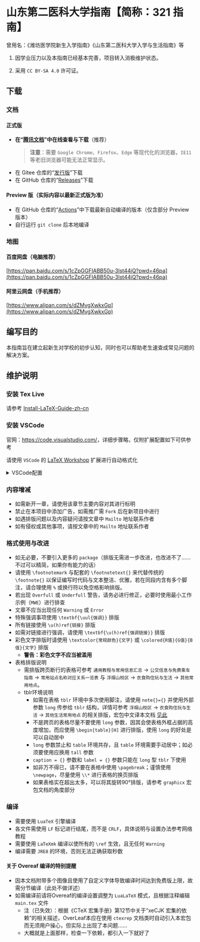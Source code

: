 # 山东第二医科大学指南【简称：321 指南】

曾用名：《潍坊医学院新生入学指南》《山东第二医科大学入学与生活指南》等

1. 因学业压力以及本指南已经基本完善，项目转入消极维护状态。

2. 采用 `CC BY-SA 4.0` 许可证。

## 下载

### 文档

#### 正式版

- **在“[腾讯文档](https://docs.qq.com/s/ETcQ-ZFSrSsh6MK9bm773q)”中在线查看与下载**（推荐）
  > **注意**：需要 `Google Chrome`、`Firefox`、`Edge` 等现代化的浏览器，`IE11` 等老旧浏览器可能无法正常显示。
- 在 Gitee 仓库的“[发行版](https://gitee.com/LinkChou/sdsmu_welcome_tex/releases/latest)”下载
- 在 GitHub 仓库的“[Releases](https://github.com/Mikachu2333/sdsmu_welcome_tex/releases/latest)”下载

#### Preview 版（实际内容以最新正式版为准）

- 在 GitHub 仓库的“[Actions](https://github.com/Mikachu2333/sdsmu_welcome_tex/actions)”中下载最新自动编译的版本（仅含部分 Preview 版本）
- 自行运行 `git clone` 后本地编译

### 地图

#### 百度网盘（电脑推荐）

[https://pan.baidu.com/s/1cZpGGFIABB50u-3lst44iQ?pwd=46pa](https://pan.baidu.com/s/1cZpGGFIABB50u-3lst44iQ?pwd=46pa)

#### 阿里云网盘（手机推荐）

[https://www.alipan.com/s/dZMvgXwkxGp](https://www.alipan.com/s/dZMvgXwkxGp)

## 编写目的

本指南旨在建立起新生对学校的初步认知，同时也可以帮助老生速查成常见问题的解决方案。

## 维护说明

### 安装 Tex Live
请参考 [Install-LaTeX-Guide-zh-cn](http://mirrors.ctan.org/info/install-latex-guide-zh-cn/install-latex-guide-zh-cn.pdf)

### 安装 VSCode
官网：<https://code.visualstudio.com/>，详细步骤略，仅附扩展配置如下可供参考

请使用 `VSCode` 的 [LaTeX Workshop](https://marketplace.visualstudio.com/items?itemName=James-Yu.latex-workshop) 扩展进行自动格式化

<details><summary>VSCode配置</summary>

  **注：** 如使用本配置文件则必须在latexmkrc文件中指定编译器
  
```json
    "latex-workshop.bibtex-fields.sort.enabled": true,
    "latex-workshop.bibtex-format.sort.enabled": true,
    "latex-workshop.formatting.latex": "latexindent",
    "latex-workshop.formatting.latexindent.args": [
        "-c=%DIR%/",
        "%TMPFILE%",
        "-m",
        "--GCString",
        "-l=%DIR%/latexindent.yaml"
    ],
    "latex-workshop.formatting.latexindent.path": "latexindent",
    "latex-workshop.intellisense.file.base": "both",
    "latex-workshop.intellisense.package.enabled": true,
    "latex-workshop.intellisense.triggers.latex": [],
    "latex-workshop.latex.autoBuild.run": "onSave",
    "latex-workshop.latex.autoClean.run": "onSucceeded",
    "latex-workshop.latex.build.clearLog.everyRecipeStep.enabled": false,
    "latex-workshop.latex.build.forceRecipeUsage": false,
    "latex-workshop.latex.clean.fileTypes": [
        "*.acn",
        "*.acr",
        "*.alg",
        "*.aux",
        "*.bak*",
        "*.bbl",
        "*.blg",
        "*.fdb_latexmk",
        "*.fls",
        "*.glg",
        "*.glo",
        "*.gls",
        "*.gz",
        "*.idx",
        "*.ind",
        "*.ist",
        "*.lof",
        "*.lot",
        "*.out",
        "*.synctex.gz",
        "*.toc",
        "*.xdv"
    ],
    "latex-workshop.latex.recipe.default": "first",
    "latex-workshop.latex.recipes": [
        {
            "name": "LaTeXmk",
            "tools": [
                "latexmk"
            ]
        },
        {
            "name": "LuaLaTeX",
            "tools": [
                "lualatex"
            ]
        },
        {
            "name": "XeLaTeX",
            "tools": [
                "xelatex"
            ]
        }
    ],
    "latex-workshop.latex.tools": [
        {
            "args": [
                "-synctex=1",
                "-interaction=nonstopmode",
                "-file-line-error",
                "%DIR%/main.tex"
            ],
            "command": "xelatex",
            "name": "xelatex"
        },
        {
            "args": [
                "-synctex=1",
                "-interaction=nonstopmode",
                "-shell-escape",
                "-halt-on-error",
                "-file-line-error",
                "%DIR%/main.tex"
            ],
            "command": "latexmk",
            "name": "latexmk"
        },
        {
            "args": [
                "-synctex=1",
                "-interaction=nonstopmode",
                "-shell-escape",
                "-halt-on-error",
                "-file-line-error",
                "%DIR%/main.tex"
            ],
            "command": "lualatex",
            "name": "lualatex"
        }
    ],
    "latex-workshop.message.error.show": false,
    "latex-workshop.message.warning.show": false,
    "latex-workshop.showContextMenu": true,
    "latex-workshop.synctex.afterBuild.enabled": true,
    "latex-workshop.texcount.autorun": "onSave",
    "latex-workshop.view.autoFocus.enabled": true,
    "latex-workshop.view.pdf.internal.synctex.keybinding": "double-click",
    "latex-workshop.view.pdf.viewer": "browser",
  ```

</details>


### 内容增减

- 如需新开一章，请使用该章节主要内容对其进行标明
- 禁止在本项目中添加广告，如需推广需 `Fork` 后在新项目中进行
- 如遇排版问题以及内容疑问请按文章中 `Mailto` 地址联系作者
- 如有侵权或其他事项，请按文章中的 `Mailto` 地址联系作者

### 格式使用与改进

- 如无必要，不要引入更多的 `package`（排版无需进一步改进，也改进不了……不过可以精简，如果你有能力的话）
- 请使用 `\footnotemark` 与配套的 `\footnotetext{}` 来代替传统的 `\footnote{}` 以保证编写时代码与文本整洁、优雅，若在同段内含有多个脚注，请合理使用 `%` 或换行符以免空格影响排版。
- 若出现 `Overfull` 或 `Underfull` 警告，请务必进行修正，必要时使用最小工作示例（`MWE`）进行排查
- 文章不应当出现任何 `Warning` 或 `Error`
- 特殊强调事项使用 `\textbf{\uul{强调}}` 排版
- 所有链接使用 `\u(h)ref{链接}` 排版
- 如需对链接进行强调，请使用 `\textbf{\u(h)ref{强调链接}}` 排版
- 彩色文字排版时请使用 `\textcolor{常规颜色}{文字}` 或 `\colored{R值}{G值}{B值}{文字}` 排版
  - **警告：彩色文字不应当被滥用**
- 表格排版说明
  - 需排版跨页断行的表格可参考 `通用教程与常用信息汇总` → `公交信息与免费乘车指南` → `常用站点名称对应关系一览表` 与 `浮烟山校区` → `衣食购住玩与生活` → `其他常用地点`。
  - tblr环境说明
    - 如需在表格 `tblr` 环境中多次使用脚注，请使用 `note{}={}` 并使用外部参数 `long` 传参给 `tblr` 结构，详情可参考 `浮烟山校区` → `衣食购住玩与生活` → `其他生活常用地点` 的相关排版，宏包中文译本文档 [见此](https://gitee.com/nwafu_nan/tabularray-doc-zh-cn)
    - 不是跨页的表格尽量不要使用 `long` 参数，因其会使表格外框占据的高度增加，而应使用 `\begin{table}[H]` 进行排版，使用 `long` 的好处是可以自动居中
    - `long` 参数禁止和 `table` 环境共存，且 `table` 环境需要手动居中；如必须要使用应换用 `tall` 参数
    - `caption = {}` 参数和 `label = {}` 参数只能在 `long` 型 `tblr` 下使用
    - 如非万不得已，请不要在表格中使用 `\pagebreak`；谨慎使用 `\newpage`，尽量使用 `\\*` 进行表格的换页排版
    - 如果表格实在超出太多，可以将其旋转90°排版，请参考 `graphicx` 宏包文档的角度部分

### 编译
- 需要使用 `LuaTeX` 引擎编译
- 各文件需使用 `LF` 标记进行结尾，而不是 `CRLF`，具体说明与设置办法参考网络教程
- 需要使用 `LaTeXmk` 编译以使所有的 `\ref` 生效，且无任何 `Warning`
- 编译需要 `JRE8` 的环境，否则无法正确获取秒数

#### 关于 Overeaf 编译的特别提醒
- 因本文档附带多个图像且使用了自定义字体导致编译时间达到免费版上限，故需分节编译（此处不做详述）
- 如需编译前请将Overeaf的编译设置调整为 `LuaLaTeX` 模式，且根据注释编辑 `main.tex` 文件
  - 注（已失效）：根据《CTeX 宏集手册》第12节中关于“xeCJK 宏集的依赖”的相关描述，OverLeaf本应在使用 `ctexrep` 文档类时自动引入本宏包而无须用户操心，但实际上出现了本问题……
  - 大概就是上面那样，检查一下依赖，都引入一下就好了